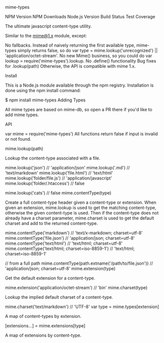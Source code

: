 mime-types

NPM Version NPM Downloads Node.js Version Build Status Test Coverage

The ultimate javascript content-type utility.

Similar to the mime@1.x module, except:

No fallbacks. Instead of naively returning the first available type, mime-types simply returns false, so do var type = mime.lookup('unrecognized') || 'application/octet-stream'.
No new Mime() business, so you could do var lookup = require('mime-types').lookup.
No .define() functionality
Bug fixes for .lookup(path)
Otherwise, the API is compatible with mime 1.x.

Install

This is a Node.js module available through the npm registry. Installation is done using the npm install command:

$ npm install mime-types
Adding Types

All mime types are based on mime-db, so open a PR there if you'd like to add mime types.

API

var mime = require('mime-types')
All functions return false if input is invalid or not found.

mime.lookup(path)

Lookup the content-type associated with a file.

mime.lookup('json') // 'application/json'
mime.lookup('.md') // 'text/markdown'
mime.lookup('file.html') // 'text/html'
mime.lookup('folder/file.js') // 'application/javascript'
mime.lookup('folder/.htaccess') // false

mime.lookup('cats') // false
mime.contentType(type)

Create a full content-type header given a content-type or extension. When given an extension, mime.lookup is used to get the matching content-type, otherwise the given content-type is used. Then if the content-type does not already have a charset parameter, mime.charset is used to get the default charset and add to the returned content-type.

mime.contentType('markdown') // 'text/x-markdown; charset=utf-8'
mime.contentType('file.json') // 'application/json; charset=utf-8'
mime.contentType('text/html') // 'text/html; charset=utf-8'
mime.contentType('text/html; charset=iso-8859-1') // 'text/html; charset=iso-8859-1'

// from a full path
mime.contentType(path.extname('/path/to/file.json')) // 'application/json; charset=utf-8'
mime.extension(type)

Get the default extension for a content-type.

mime.extension('application/octet-stream') // 'bin'
mime.charset(type)

Lookup the implied default charset of a content-type.

mime.charset('text/markdown') // 'UTF-8'
var type = mime.types[extension]

A map of content-types by extension.

[extensions...] = mime.extensions[type]

A map of extensions by content-type.
